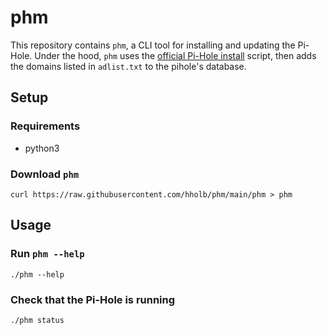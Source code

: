 # phm
This repository contains `phm`, a CLI tool for installing and updating the
Pi-Hole. Under the hood, `phm` uses the [official Pi-Hole install](#TODO) script, then
adds the domains listed in `adlist.txt` to the pihole's database.

## Setup
### Requirements
- python3

### Download `phm`
``` shell
curl https://raw.githubusercontent.com/hholb/phm/main/phm > phm
```

## Usage
### Run `phm --help`
``` shell
./phm --help
```

### Check that the Pi-Hole is running
``` shell
./phm status
```
